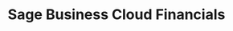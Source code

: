 ---
title: "Sage Business Cloud Financials"
type: help
source: "sage-business-cloud-financials"
tags: ["gettingstarted", "sage-business-cloud-financials"]
---